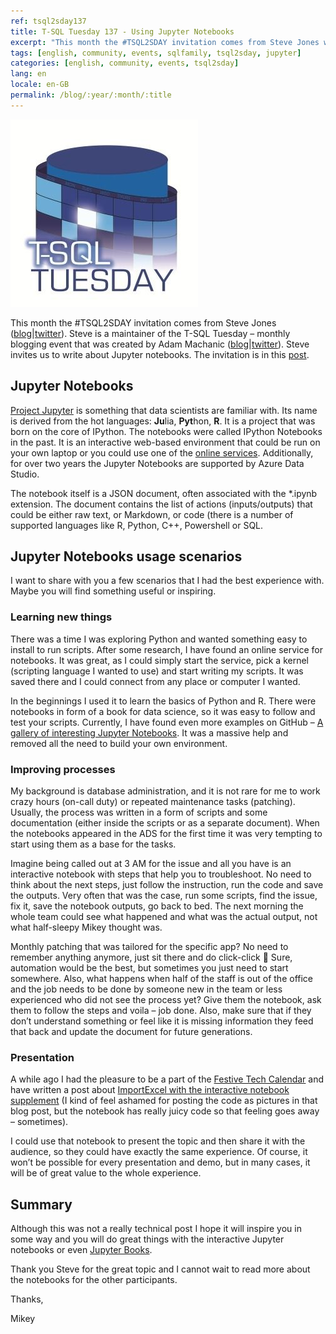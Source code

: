 ```yaml
---
ref: tsql2sday137
title: T-SQL Tuesday 137 - Using Jupyter Notebooks
excerpt: "This month the #TSQL2SDAY invitation comes from Steve Jones who asks us to write about Jupyter notebooks."
tags: [english, community, events, sqlfamily, tsql2sday, jupyter]
categories: [english, community, events, tsql2sday]
lang: en
locale: en-GB
permalink: /blog/:year/:month/:title
---
```


[![T-SQL Tuesday Logo](/assets/images/t-sql-tuesday-logo.jpg)](http://tsqltuesday.com/2021/04/06/t-sql-tuesday-137-using-notebooks-every-day/ "T-SQL Tuesday invitation")

This month the #TSQL2SDAY invitation comes from Steve Jones ([blog](https://voiceofthedba.wordpress.com/)\|[twitter](https://twitter.com/way0utwest)). Steve is a maintainer of the T-SQL Tuesday – monthly blogging event that was created by Adam Machanic ([blog](http://dataeducation.com/)\|[twitter](https://twitter.com/AdamMachanic)). Steve invites us to write about Jupyter notebooks. The invitation is in this [post](http://tsqltuesday.com/2021/04/06/t-sql-tuesday-137-using-notebooks-every-day/).

## Jupyter Notebooks
[Project Jupyter](https://jupyter.org/) is something that data scientists are familiar with. Its name is derived from the hot languages: **Ju**lia, **Pyt**hon, **R**. It is a project that was born on the core of IPython. The notebooks were called IPython Notebooks in the past. It is an interactive web-based environment that could be run on your own laptop or you could use one of the [online services](https://jupyter.org/try). Additionally, for over two years the Jupyter Notebooks are supported by Azure Data Studio.

The notebook itself is a JSON document, often associated with the *.ipynb extension. The document contains the list of actions (inputs/outputs) that could be either raw text, or Markdown, or code (there is a number of supported languages like R, Python, C++, Powershell or SQL.

## Jupyter Notebooks usage scenarios
I want to share with you a few scenarios that I had the best experience with. Maybe you will find something useful or inspiring.

### Learning new things
There was a time I was exploring Python and wanted something easy to install to run scripts. After some research, I have found an online service for notebooks. It was great, as I could simply start the service, pick a kernel (scripting language I wanted to use) and start writing my scripts. It was saved there and I could connect from any place or computer I wanted.

In the beginnings I used it to learn the basics of Python and R. There were notebooks in form of a book for data science, so it was easy to follow and test your scripts. Currently, I have found even more examples on GitHub – [A gallery of interesting Jupyter Notebooks](https://github.com/jupyter/jupyter/wiki/A-gallery-of-interesting-Jupyter-Notebooks). It was a massive help and removed all the need to build your own environment.

### Improving processes
My background is database administration, and it is not rare for me to work crazy hours (on-call duty) or repeated maintenance tasks (patching). Usually, the process was written in a form of scripts and some documentation (either inside the scripts or as a separate document). When the notebooks appeared in the ADS for the first time it was very tempting to start using them as a base for the tasks.

Imagine being called out at 3 AM for the issue and all you have is an interactive notebook with steps that help you to troubleshoot. No need to think about the next steps, just follow the instruction, run the code and save the outputs. Very often that was the case, run some scripts, find the issue, fix it, save the notebook outputs, go back to bed. The next morning the whole team could see what happened and what was the actual output, not what half-sleepy Mikey thought was.

Monthly patching that was tailored for the specific app? No need to remember anything anymore, just sit there and do click-click 🙂 Sure, automation would be the best, but sometimes you just need to start somewhere. Also, what happens when half of the staff is out of the office and the job needs to be done by someone new in the team or less experienced who did not see the process yet? Give them the notebook, ask them to follow the steps and voila – job done. Also, make sure that if they don’t understand something or feel like it is missing information they feed that back and update the document for future generations.

### Presentation
A while ago I had the pleasure to be a part of the [Festive Tech Calendar](https://festivetechcalendar.com/) and have written a post about [ImportExcel with the interactive notebook supplement](https://www.bronowski.it/blog/2020/12/the-ms-excel-an-unexpected-journey-with-powershell/) (I kind of feel ashamed for posting the code as pictures in that blog post, but the notebook has really juicy code so that feeling goes away – sometimes).

I could use that notebook to present the topic and then share it with the audience, so they could have exactly the same experience. Of course, it won’t be possible for every presentation and demo, but in many cases, it will be of great value to the whole experience.

## Summary
Although this was not a really technical post I hope it will inspire you in some way and you will do great things with the interactive Jupyter notebooks or even [Jupyter Books](https://jupyterbook.org/intro.html).

Thank you Steve for the great topic and I cannot wait to read more about the notebooks for the other participants.

Thanks,

Mikey
